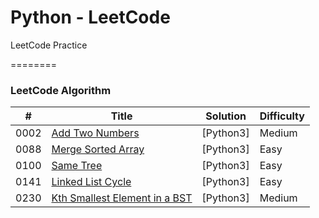 # Python - LeetCode
 LeetCode Practice

========

### LeetCode Algorithm


| # | Title | Solution | Difficulty |
|---| ----- | -------- | ---------- |
|0002|[Add Two Numbers](https://leetcode.com/problems/add-two-numbers/description/?envType=study-plan-v2&envId=top-interview-150/) | [Python3] | Medium |
|0088|[Merge Sorted Array](https://leetcode.com/problems/merge-sorted-array/?envType=study-plan-v2&envId=top-interview-150/) | [Python3] | Easy |
|0100|[Same Tree](https://leetcode.com/problems/same-tree/description/?envType=study-plan-v2&envId=top-interview-150/) | [Python3] | Easy |
|0141|[Linked List Cycle](https://leetcode.com/problems/linked-list-cycle/description/?envType=study-plan-v2&envId=top-interview-150/) | [Python3] | Easy |
|0230|[Kth Smallest Element in a BST](https://leetcode.com/problems/kth-smallest-element-in-a-bst/description/?envType=study-plan-v2&envId=top-interview-150/) | [Python3] | Medium |